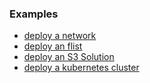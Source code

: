 ### Examples

* [deploy a network](network/overlay_network.md)
* [deploy an flist](flist/flist.md)
* [deploy an S3 Solution](s3_server/s3_storage.md)
* [deploy a kubernetes cluster](kubernetes_cluster/kubernetes_cluster.md)